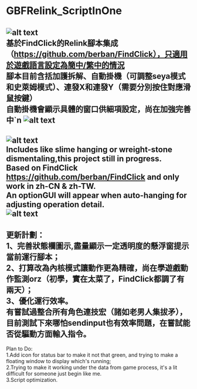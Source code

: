 # GBFRelink_ScriptInOne
![alt text](https://github.com/zaddyl/GBFRelink_ScriptInOne/blob/main/image1.jpg?raw=true)  
 基於FindClick的Relink腳本集成（https://github.com/berban/FindClick），只適用於遊戲語言設定為簡中/繁中的情況  
 腳本目前含括加護拆解、自動掛機（可調整seya模式和史萊姆模式）、連發X和連發Y（需要分別按住對應滑鼠按鍵）  
 自動掛機會顯示具體的窗口供細項設定，尚在加強完善中`n
![alt text](https://github.com/zaddyl/GBFRelink_ScriptInOne/blob/main/image2.jpg?raw=true)  
--------------------------------------------------------------------------------------------  
![alt text](https://github.com/zaddyl/GBFRelink_ScriptInOne/blob/main/image1.jpg?raw=true)  
 Includes like slime hanging or wreight-stone dismentaling,this project still in progress.  
 Based on FindClick https://github.com/berban/FindClick and only work in zh-CN & zh-TW.  
 An optionGUI will appear when auto-hanging for adjusting operation detail.  
![alt text](https://github.com/zaddyl/GBFRelink_ScriptInOne/blob/main/image2.jpg?raw=true)  
--------------------------------------------------------------------------------------------  


更新計劃：  
1、完善狀態欄圖示,盡量顯示一定透明度的懸浮窗提示當前運行腳本；  
2、打算改為內核模式讓動作更為精確，尚在學遊戲動作監測orz（初學，實在太菜了，FindClick都調了有兩天）；  
3、優化運行效率。  
有嘗試過整合所有角色連技宏（諸如老男人集拔矛），目前測試下來哪怕sendinput也有效率問題，在嘗試能否從驅動方面輸入指令。  
--------------------------------------------------------------------------------------------  
Plan to Do:  
1.Add icon for status bar to make it not that green, and trying to make a floating window to display which's running;  
2.Trying to make it working under the data from game process, it's a lit difficult for someone just begin like me.  
3.Script optimization.  